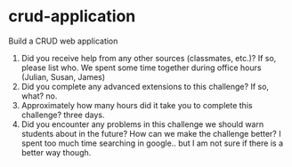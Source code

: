 # crud-application
Build a CRUD web application

1. Did you receive help from any other sources (classmates, etc.)? If so, please list who.
	We spent some time together during office hours (Julian, Susan, James)
2. Did you complete any advanced extensions to this challenge? If so, what?
	no.
3. Approximately how many hours did it take you to complete this challenge?
	three days.
4. Did you encounter any problems in this challenge we should warn students about in the future? How can we make the challenge better?
	I spent too much time searching in google.. but I am not sure if there is a better way though. 